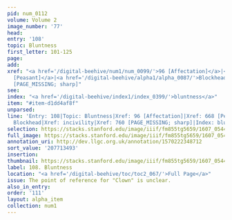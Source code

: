 ```yaml
---
pid: num_0112
volume: Volume 2
image_number: '77'
head:
entry: '108'
topic: Bluntness
first_letter: 101-125
page:
add:
xref: "<a href='/digital-beehive/num1/num_0099/'>96 [Affectation]</a>|<a href='/digital-beehive/num3/num_0926/'>668
  [Peasant]</a>|<a href='/digital-beehive/alpha1/alpha_0087/'>Blockhead</a>|<a href='/digital-beehive/alpha3/alpha_0469/'>incivility</a>|760
  [PAGE_MISSING; sharp]"
see:
index: "<a href='/digital-beehive/index1/index_0399/'>bluntness</a>"
item: "#item-d1dd4af8f"
unparsed:
line: 'Entry: 108|Topic: Bluntness|Xref: 96 [Affectation]|Xref: 668 [Peasant]|Xref:
  Blockhead|Xref: incivility|Xref: 760 [PAGE_MISSING; sharp]|Index: bluntness|#item-d1dd4af8f'
selection: https://stacks.stanford.edu/image/iiif/fm855tg5659/1607_0544/293,3493,3063,511/full/0/default.jpg
full_image: https://stacks.stanford.edu/image/iiif/fm855tg5659/1607_0544/full/full/0/default.jpg
annotation_uri: http://dev.llgc.org.uk/annotation/1570222348712
sort_value: '207713493'
insertion:
thumbnail: https://stacks.stanford.edu/image/iiif/fm855tg5659/1607_0544/293,3493,600,180/250,/0/default.jpg
label: 108. Bluntness
location: "<a href='/digital-beehive/toc/toc2_067/'>Full Page</a>"
issue: The point of reference for "Clown" is unclear.
also_in_entry:
order: '111'
layout: alpha_item
collection: num1
---
```

